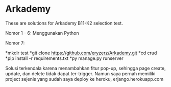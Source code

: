 # Arkademy
These are solutions for Arkademy B11-K2 selection test.

Nomor 1 - 6: Menggunakan Python

Nomor 7:

*mkdir test
*git clone https://github.com/eryzerz/Arkademy.git
*cd crud
*pip install -r requirements.txt
*py manage.py runserver

Solusi terkendala karena menambahkan fitur pop-up, sehingga page create, update, dan delete tidak dapat ter-trigger. Namun saya pernah memiliki project sejenis yang sudah saya deploy ke heroku, erjango.herokuapp.com
